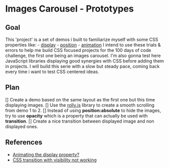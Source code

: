 # Images Carousel - Prototypes

## Goal

This 'project' is a set of demos i built to familiarize myself with some CSS properties like:
    - [display](https://developer.mozilla.org/en-US/docs/Web/CSS/display)
    - [position](https://developer.mozilla.org/en-US/docs/Web/CSS/position?v=example)
    - [animation](https://developer.mozilla.org/en-US/docs/Web/CSS/CSS_Animations/Using_CSS_animations#examples)
I intend to use these trials & errors to help me build CSS focused projects for the 100 days of code challenge, the first one being an images carousel.
I'm also gonna test here JavaScript libraries displaying good synergies with CSS before adding them in projects.
I will build this serie with a slow but steady pace, coming back every time i want to test CSS centered ideas.

## Plan

[]  Create a demo based on the same layout as the first one but this time displaying images.
[]  Use the [rolly.js](https://mickaelchanrion.github.io/rolly/) library to create a smooth scrolling from demo 1 to 2.
[]  Instead of using **position:absolute** to hide the images, try to use **opacity** which is a property that can actually be used with **transition**.
[]  Create a nice transition between displayed image and non displayed ones.

## References

- [Animating the display property?](https://css-tricks.com/so-youd-like-to-animate-the-display-property/)
- [CSS transition with visibility not working](https://stackoverflow.com/questions/27900053/css-transition-with-visibility-not-working)